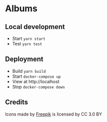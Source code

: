 # Albums

## Local development

- Start `yarn start`
- Test `yarn test`

## Deployment

- Build `yarn build`
- Start `docker-compose up`
- View at http://localhost
- Stop `docker-compose down`

## Credits

<div>Icons made by <a href="https://www.freepik.com/">Freepik</a> is licensed by CC 3.0 BY</div>
